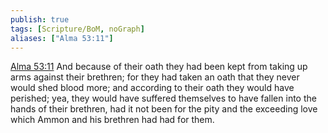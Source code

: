 ```yaml
---
publish: true
tags: [Scripture/BoM, noGraph]
aliases: ["Alma 53:11"]
---
```

[Alma 53:11](https://churchofjesuschrist.org/study/scriptures/bofm/alma/53?lang=eng&id=p11#p11) And because of their oath they had been kept from taking up arms against their brethren; for they had taken an oath that they never would shed blood more; and according to their oath they would have perished; yea, they would have suffered themselves to have fallen into the hands of their brethren, had it not been for the pity and the exceeding love which Ammon and his brethren had had for them.

